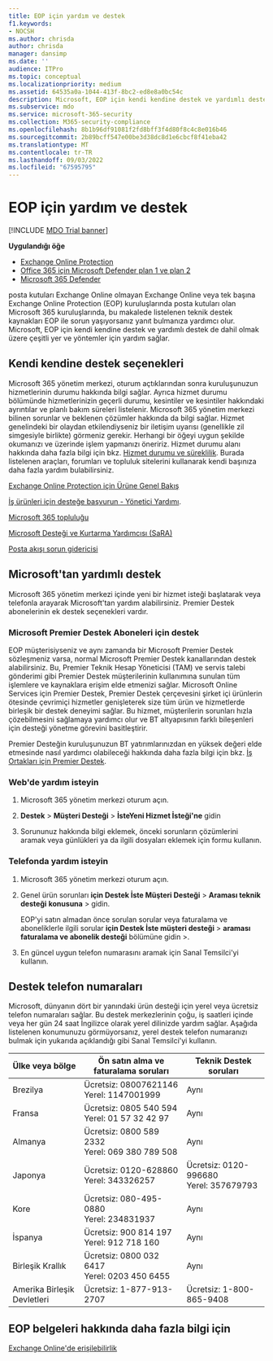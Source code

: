 ```yaml
---
title: EOP için yardım ve destek
f1.keywords:
- NOCSH
ms.author: chrisda
author: chrisda
manager: dansimp
ms.date: ''
audience: ITPro
ms.topic: conceptual
ms.localizationpriority: medium
ms.assetid: 64535a0a-1044-413f-8bc2-ed8e8a0bc54c
description: Microsoft, EOP için kendi kendine destek ve yardımlı destek de dahil olmak üzere çeşitli yer ve yöntemler için yardım sağlar.
ms.subservice: mdo
ms.service: microsoft-365-security
ms.collection: M365-security-compliance
ms.openlocfilehash: 8b1b96df91081f2fd8bff3f4d80f8c4c8e016b46
ms.sourcegitcommit: 2b89bcff547e00be3d38dc8d1e6cbcf8f41eba42
ms.translationtype: MT
ms.contentlocale: tr-TR
ms.lasthandoff: 09/03/2022
ms.locfileid: "67595795"
---
```

# <a name="help-and-support-for-eop"></a>EOP için yardım ve destek

[!INCLUDE [MDO Trial banner](../includes/mdo-trial-banner.md)]

**Uygulandığı öğe**
- [Exchange Online Protection](exchange-online-protection-overview.md)
- [Office 365 için Microsoft Defender plan 1 ve plan 2](defender-for-office-365.md)
- [Microsoft 365 Defender](../defender/microsoft-365-defender.md)

posta kutuları Exchange Online olmayan Exchange Online veya tek başına Exchange Online Protection (EOP) kuruluşlarında posta kutuları olan Microsoft 365 kuruluşlarında, bu makalede listelenen teknik destek kaynakları EOP ile sorun yaşıyorsanız yanıt bulmanıza yardımcı olur. Microsoft, EOP için kendi kendine destek ve yardımlı destek de dahil olmak üzere çeşitli yer ve yöntemler için yardım sağlar.

## <a name="self-support-options"></a>Kendi kendine destek seçenekleri

Microsoft 365 yönetim merkezi, oturum açtıklarından sonra kuruluşunuzun hizmetlerinin durumu hakkında bilgi sağlar. Ayrıca hizmet durumu bölümünde hizmetlerinizin geçerli durumu, kesintiler ve kesintiler hakkındaki ayrıntılar ve planlı bakım süreleri listelenir. Microsoft 365 yönetim merkezi bilinen sorunlar ve beklenen çözümler hakkında da bilgi sağlar. Hizmet genelindeki bir olaydan etkilendiyseniz bir iletişim uyarısı (genellikle zil simgesiyle birlikte) görmeniz gerekir. Herhangi bir öğeyi uygun şekilde okumanızı ve üzerinde işlem yapmanızı öneririz. Hizmet durumu alanı hakkında daha fazla bilgi için bkz. [Hizmet durumu ve süreklilik](/office365/servicedescriptions/office-365-platform-service-description/service-health-and-continuity). Burada listelenen araçları, forumları ve topluluk sitelerini kullanarak kendi başınıza daha fazla yardım bulabilirsiniz.

[Exchange Online Protection için Ürüne Genel Bakış](https://products.office.com/exchange/exchange-email-security-spam-protection)

[İş ürünleri için desteğe başvurun - Yönetici Yardımı](../../admin/get-help-support.md).

[Microsoft 365 topluluğu](https://techcommunity.microsoft.com/t5/Office-365/ct-p/Office365)

[Microsoft Desteği ve Kurtarma Yardımcısı (SaRA)](https://support.microsoft.com/office/e90bb691-c2a7-4697-a94f-88836856c72f)

[Posta akışı sorun gidericisi](https://aka.ms/FixEmail)

## <a name="assisted-support-from-microsoft"></a>Microsoft'tan yardımlı destek

Microsoft 365 yönetim merkezi içinde yeni bir hizmet isteği başlatarak veya telefonla arayarak Microsoft'tan yardım alabilirsiniz. Premier Destek abonelerinin ek destek seçenekleri vardır.

### <a name="support-for-microsoft-premier-support-subscribers"></a>Microsoft Premier Destek Aboneleri için destek

EOP müşterisiyseniz ve aynı zamanda bir Microsoft Premier Destek sözleşmeniz varsa, normal Microsoft Premier Destek kanallarından destek alabilirsiniz. Bu, Premier Teknik Hesap Yöneticisi (TAM) ve servis talebi gönderimi gibi Premier Destek müşterilerinin kullanımına sunulan tüm işlemlere ve kaynaklara erişim elde etmenizi sağlar. Microsoft Online Services için Premier Destek, Premier Destek çerçevesini şirket içi ürünlerin ötesinde çevrimiçi hizmetler genişleterek size tüm ürün ve hizmetlerde birleşik bir destek deneyimi sağlar. Bu hizmet, müşterilerin sorunları hızla çözebilmesini sağlamaya yardımcı olur ve BT altyapısının farklı bileşenleri için desteği yönetme görevini basitleştirir.

Premier Desteğin kuruluşunuzun BT yatırımlarınızdan en yüksek değeri elde etmesinde nasıl yardımcı olabileceği hakkında daha fazla bilgi için bkz. [İş Ortakları için Premier Destek](https://partner.microsoft.com/support/microsoft-services-premier-support).

### <a name="ask-for-help-on-the-web"></a>Web'de yardım isteyin

1. Microsoft 365 yönetim merkezi oturum açın.

2. **Destek** \> **Müşteri Desteği** \> **İsteYeni Hizmet İsteği'ne** gidin

3. Sorununuz hakkında bilgi eklemek, önceki sorunların çözümlerini aramak veya günlükleri ya da ilgili dosyaları eklemek için formu kullanın.

### <a name="ask-for-help-on-the-telephone"></a>Telefonda yardım isteyin

1. Microsoft 365 yönetim merkezi oturum açın.

2. Genel ürün sorunları **için Destek İste Müşteri Desteği** \> **Araması teknik desteği** **konusuna** \> gidin.

   EOP'yi satın almadan önce sorulan sorular veya faturalama ve aboneliklerle ilgili sorular **için Destek İste müşteri desteği** \> **araması faturalama ve abonelik desteği** bölümüne gidin  \>.

3. En güncel uygun telefon numarasını aramak için Sanal Temsilci'yi kullanın.

## <a name="support-telephone-numbers"></a>Destek telefon numaraları

Microsoft, dünyanın dört bir yanındaki ürün desteği için yerel veya ücretsiz telefon numaraları sağlar. Bu destek merkezlerinin çoğu, iş saatleri içinde veya her gün 24 saat İngilizce olarak yerel dilinizde yardım sağlar. Aşağıda listelenen konumunuzu görmüyorsanız, yerel destek telefon numaranızı bulmak için yukarıda açıklandığı gibi Sanal Temsilci'yi kullanın.

|Ülke veya bölge|Ön satın alma ve faturalama soruları|Teknik Destek soruları|
|---|---|---|
|Brezilya|Ücretsiz: 08007621146 <br> Yerel: 1147001999|Aynı|
|Fransa|Ücretsiz: 0805 540 594 <br> Yerel: 01 57 32 42 97|Aynı|
|Almanya|Ücretsiz: 0800 589 2332 <br>  Yerel: 069 380 789 508|Aynı|
|Japonya|Ücretsiz: 0120-628860 <br> Yerel: 343326257|Ücretsiz: 0120-996680 <br> Yerel: 357679793|
|Kore|Ücretsiz: 080-495-0880 <br> Yerel: 234831937|Aynı|
|İspanya|Ücretsiz: 900 814 197 <br> Yerel: 912 718 160|Aynı|
|Birleşik Krallık|Ücretsiz: 0800 032 6417 <br> Yerel: 0203 450 6455|Aynı|
|Amerika Birleşik Devletleri|Ücretsiz: 1-877-913-2707|Ücretsiz: 1-800-865-9408|

## <a name="for-more-information-about-eop-documentation"></a>EOP belgeleri hakkında daha fazla bilgi için

[Exchange Online'de erişilebilirlik](/Exchange/accessibility/accessibility)
